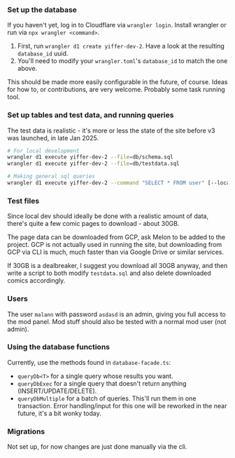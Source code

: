 ### Set up the database
If you haven't yet, log in to Cloudflare via `wrangler login`. Install wrangler or run via `npx wrangler <command>`.

1. First, run `wrangler d1 create yiffer-dev-2`. Have a look at the resulting `database_id` uuid.
2. You'll need to modify your `wrangler.toml`'s `database_id` to match the one above.

This should be made more easily configurable in the future, of course. Ideas for how to, or contributions, are very welcome. Probably some task running tool.

### Set up tables and test data, and running queries
The test data is realistic - it's more or less the state of the site before v3 was launched, in late Jan 2025.

```sh
# For local development
wrangler d1 execute yiffer-dev-2 --file=db/schema.sql
wrangler d1 execute yiffer-dev-2 --file=db/testdata.sql

# Making general sql queries
wrangler d1 execute yiffer-dev-2 --command "SELECT * FROM user" [--local or --remote]
```

### Test files
Since local dev should ideally be done with a realistic amount of data, there's quite a few comic pages to download - about 30GB. 

The page data can be downloaded from GCP, ask Melon to be added to the project. GCP is not actually used in running the site, but downloading from GCP via CLI is much, much faster than via Google Drive or similar services.

If 30GB is a dealbreaker, I suggest you download all 30GB anyway, and then write a script to both modify `testdata.sql` and also delete downloaded comics accordingly.

### Users
The user `malann` with password `asdasd` is an admin, giving you full access to the mod panel. Mod stuff should also be tested with a normal mod user (not admin).

### Using the database functions
Currently, use the methods found in `database-facade.ts`:
- `queryDb<T>` for a single query whose results you want.
- `queryDbExec` for a single query that doesn't return anything (INSERT/UPDATE/DELETE).
- `queryDbMultiple` for a batch of queries. This'll run them in one transaction. Error handling/input for this one will be reworked in the near future, it's a bit wonky today.

### Migrations
Not set up, for now changes are just done manually via the cli.